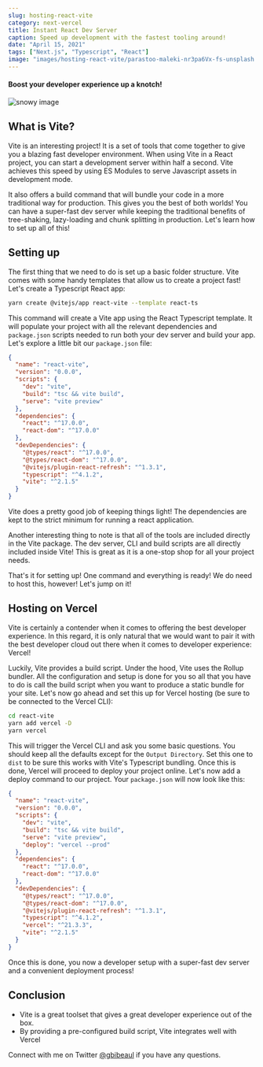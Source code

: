 ```yaml
---
slug: hosting-react-vite
category: next-vercel
title: Instant React Dev Server
caption: Speed up development with the fastest tooling around!
date: "April 15, 2021"
tags: ["Next.js", "Typescript", "React"]
image: "images/hosting-react-vite/parastoo-maleki-nr3pa6Vx-fs-unsplash.jpg"
---
```


#### **Boost your developer experience up a knotch!**

![snowy image](images/hosting-react-vite/lukas-zischke-9UiLvaIbG3g-unsplash.jpg)


## **What is Vite?**

Vite is an interesting project! It is a set of tools that come together to give you a blazing fast developer environment. When using Vite in a React project, you can start a development server within half a second. Vite achieves this speed by using ES Modules to serve Javascript assets in development mode. 

It also offers a build command that will bundle your code in a more traditional way for production. This gives you the best of both worlds! You can have a super-fast dev server while keeping the traditional benefits of tree-shaking, lazy-loading and chunk splitting in production. Let's learn how to set up all of this!

## Setting up

The first thing that we need to do is set up a basic folder structure. Vite comes with some handy templates that allow us to create a project fast! Let's create a Typescript React app:

``` sh
yarn create @vitejs/app react-vite --template react-ts
```

This command will create a Vite app using the React Typescript template. It will populate your project with all the relevant dependencies and `package.json` scripts needed to run both your dev server and build your app. Let's explore a little bit our `package.json` file:

``` json
{
  "name": "react-vite",
  "version": "0.0.0",
  "scripts": {
    "dev": "vite",
    "build": "tsc && vite build",
    "serve": "vite preview"
  },
  "dependencies": {
    "react": "^17.0.0",
    "react-dom": "^17.0.0"
  },
  "devDependencies": {
    "@types/react": "^17.0.0",
    "@types/react-dom": "^17.0.0",
    "@vitejs/plugin-react-refresh": "^1.3.1",
    "typescript": "^4.1.2",
    "vite": "^2.1.5"
  }
}
```
Vite does a pretty good job of keeping things light! The dependencies are kept to the strict minimum for running a react application. 

Another interesting thing to note is that all of the tools are included directly in the Vite package. The dev server, CLI and build scripts are all directly included inside Vite! This is great as it is a one-stop shop for all your project needs. 

That's it for setting up! One command and everything is ready! We do need to host this, however! Let's jump on it!

## Hosting on Vercel

Vite is certainly a contender when it comes to offering the best developer experience. In this regard, it is only natural that we would want to pair it with the best developer cloud out there when it comes to developer experience: Vercel!

Luckily, Vite provides a build script. Under the hood, Vite uses the Rollup bundler. All the configuration and setup is done for you so all that you have to do is call the build script when you want to produce a static bundle for your site. Let's now go ahead and set this up for Vercel hosting (be sure to be connected to the Vercel CLI):

``` sh
cd react-vite 
yarn add vercel -D
yarn vercel
```
This will trigger the Vercel CLI and ask you some basic questions. You should keep all the defaults except for the `Output Directory`. Set this one to `dist` to be sure this works with Vite's Typescript bundling. Once this is done, Vercel will proceed to deploy your project online. Let's now add a deploy command to our project. Your `package.json` will now look like this:

``` json
{
  "name": "react-vite",
  "version": "0.0.0",
  "scripts": {
    "dev": "vite",
    "build": "tsc && vite build",
    "serve": "vite preview",
    "deploy": "vercel --prod"
  },
  "dependencies": {
    "react": "^17.0.0",
    "react-dom": "^17.0.0"
  },
  "devDependencies": {
    "@types/react": "^17.0.0",
    "@types/react-dom": "^17.0.0",
    "@vitejs/plugin-react-refresh": "^1.3.1",
    "typescript": "^4.1.2",
    "vercel": "^21.3.3",
    "vite": "^2.1.5"
  }
}
```
Once this is done, you now a developer setup with a super-fast dev server and a convenient deployment process!


## Conclusion

- Vite is a great toolset that gives a great developer experience out of the box.
- By providing a pre-configured build script, Vite integrates well with Vercel

Connect with me on Twitter [@gbibeaul](https://twitter.com/BibeauGuillaume) if you have any questions.

